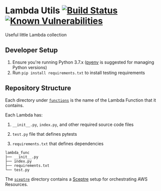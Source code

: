 # Lambda Utils [![Build Status](https://travis-ci.org/developerDemetri/lambda-utils.svg?branch=master)](https://travis-ci.org/developerDemetri/lambda-utils) [![Known Vulnerabilities](https://snyk.io/test/github/developerDemetri/lambda-utils/badge.svg?targetFile=requirements.txt)](https://snyk.io/test/github/developerDemetri/lambda-utils?targetFile=requirements.txt)

Useful little Lambda collection


## Developer Setup
1) Ensure you're running Python 3.7.x ([pyenv](https://github.com/pyenv/pyenv/blob/master/README.md) is suggested for managing Python versions)
2) Run `pip install requirements.txt` to install testing requirements


## Repository Structure

Each directory under [`functions`](https://github.com/developerDemetri/lambda-utils/tree/master/functions) is the name of the Lambda Function that it contains.

Each Lambda has:

1) `__init__.py`, `index.py`, and other required source code files

2) `test.py` file that defines pytests

3) `requirements.txt` that defines dependencies


```
lambda_func
├── __init__.py
├── index.py
├── requirements.txt
└── test.py
```

The [`sceptre`](https://github.com/developerDemetri/lambda-utils/tree/master/sceptre) directory contains a [Sceptre](https://sceptre.cloudreach.com/latest/about.html) setup for orchestrating AWS Resources.

